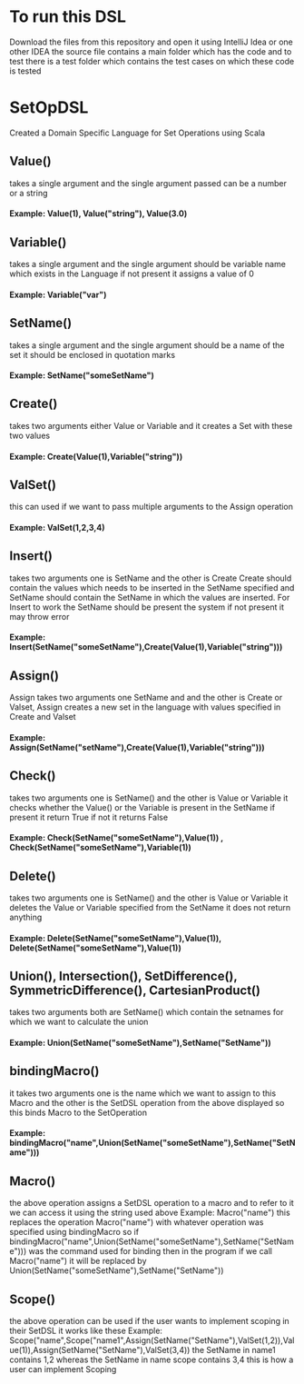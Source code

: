 # To run this DSL
Download the files from this repository and open it using IntelliJ Idea or one other IDEA the source file contains a main folder which has the code and to test there is a test folder which contains the test cases on which these code is tested


# SetOpDSL

Created a Domain Specific Language for Set Operations using Scala

## Value()
takes a single argument and the single argument passed can be a number or a string 
#### Example: Value(1), Value("string"), Value(3.0)

## Variable() 
takes a single argument and the single argument should be variable name which exists in the Language if not present it assigns a value of 0
#### Example: Variable("var")

## SetName() 
takes a single argument and the single argument should be a name of the set it should be enclosed in quotation marks 
#### Example: SetName("someSetName")

## Create() 
takes two arguments either Value or Variable and it creates a Set with these two values 
#### Example: Create(Value(1),Variable("string")) 

## ValSet()
this can used if we want to pass multiple arguments to the Assign operation
#### Example: ValSet(1,2,3,4)

## Insert() 
takes two arguments one is SetName and the other is Create Create should contain the values which needs to be inserted in the SetName specified and SetName should contain the SetName in which the values are inserted. For Insert to work the SetName should be present the system if not present it may throw error
#### Example: Insert(SetName("someSetName"),Create(Value(1),Variable("string")))  

## Assign() 
Assign takes two arguments one SetName and and the other is Create or Valset, Assign creates a new set in the language with values specified in Create and Valset  
#### Example: Assign(SetName("setName"),Create(Value(1),Variable("string")))

## Check() 
takes two arguments one is SetName() and the other is Value or Variable it checks whether the Value() or the Variable is present in the SetName if present it return True if not it returns False
#### Example: Check(SetName("someSetName"),Value(1)) , Check(SetName("someSetName"),Variable(1))

## Delete() 
takes two arguments one is SetName() and the other is Value or Variable it deletes the Value or Variable specified from the SetName it does not return anything
#### Example: Delete(SetName("someSetName"),Value(1)), Delete(SetName("someSetName"),Value(1))

## Union(), Intersection(), SetDifference(), SymmetricDifference(), CartesianProduct()
takes two arguments both are SetName() which contain the setnames for which we want to calculate the union 
#### Example: Union(SetName("someSetName"),SetName("SetName"))

## bindingMacro() 
it takes two arguments one is the name which we want to assign to this Macro and the other is the SetDSL operation from the above displayed so this binds Macro to the SetOperation
#### Example: bindingMacro("name",Union(SetName("someSetName"),SetName("SetName")))

## Macro()
the above operation assigns a SetDSL operation to a macro and to refer to it we can access it using the string used above 
Example: Macro("name") this replaces the operation Macro("name") with whatever operation was specified using bindingMacro so if bindingMacro("name",Union(SetName("someSetName"),SetName("SetName"))) was the command used for binding then in the program if we call Macro("name") it will be replaced by Union(SetName("someSetName"),SetName("SetName"))

## Scope()
the above operation can be used if the user wants to implement scoping in their SetDSL it works like these
Example: Scope("name",Scope("name1",Assign(SetName("SetName"),ValSet(1,2)),Value(1)),Assign(SetName("SetName"),ValSet(3,4)) the SetName in name1 contains 1,2 whereas the SetName in name scope contains 3,4 this is how a user can implement Scoping





